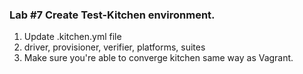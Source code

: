 ### Lab #7 Create Test-Kitchen environment.
1. Update .kitchen.yml file 
2. driver, provisioner, verifier, platforms, suites
3. Make sure you're able to converge kitchen same way as Vagrant.
